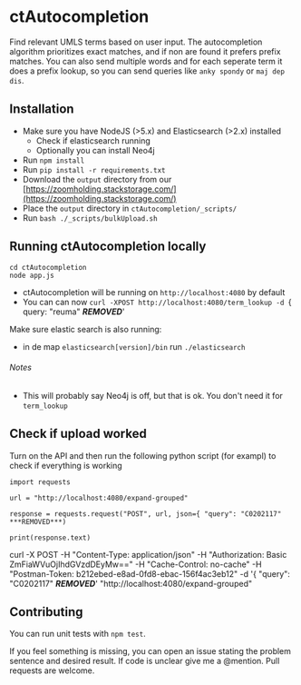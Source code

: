 ctAutocompletion
================

Find relevant UMLS terms based on user input. The autocompletion algorithm prioritizes exact matches, and if non are found it prefers prefix matches. You can also send multiple words and for each seperate term it does a prefix lookup, so you can send queries like `anky spondy` or `maj dep dis`.


## Installation

* Make sure you have NodeJS (>5.x) and Elasticsearch (>2.x) installed
  * Check if elasticsearch running
  * Optionally you can install Neo4j
* Run `npm install`
* Run `pip install -r requirements.txt`
* Download the `output` directory from our [https://zoomholding.stackstorage.com/](https://zoomholding.stackstorage.com/)
* Place the `output` directory in `ctAutocompletion/_scripts/`
* Run `bash ./_scripts/bulkUpload.sh`


## Running ctAutocompletion locally

```
cd ctAutocompletion
node app.js
```

* ctAutocompletion will be running on `http://localhost:4080` by default
* You can can now `curl -XPOST http://localhost:4080/term_lookup -d `{ query: "reuma" ***REMOVED***'

Make sure elastic search is also running:
* in de map `elasticsearch[version]/bin` run `./elasticsearch`

###### Notes

* This will probably say Neo4j is off, but that is ok. You don't need it for `term_lookup`


## Check if upload worked

Turn on the API and then run the following python script (for exampl) to check if everything is working

```
import requests

url = "http://localhost:4080/expand-grouped"

response = requests.request("POST", url, json={ "query": "C0202117" ***REMOVED***)

print(response.text)
```


curl -X POST -H "Content-Type: application/json" -H "Authorization: Basic ZmFiaWVuOjIhdGVzdDEyMw==" -H "Cache-Control: no-cache" -H "Postman-Token: b212ebed-e8ad-0fd8-ebac-156f4ac3eb12" -d '{
    "query": "C0202117"
***REMOVED***' "http://localhost:4080/expand-grouped"


## Contributing

You can run unit tests with `npm test`.

If you feel something is missing, you can open an issue stating the problem sentence and desired result. If code is unclear give me a @mention. Pull requests are welcome.

